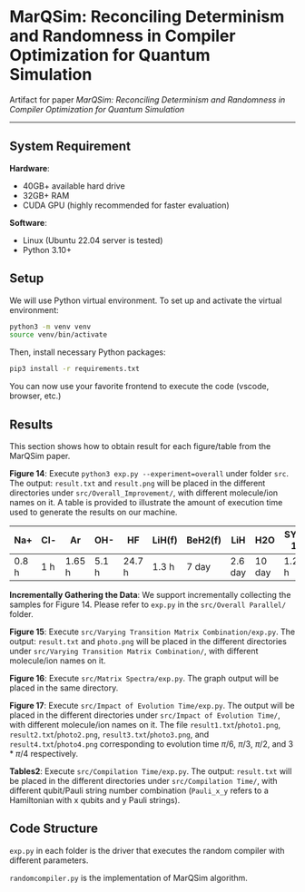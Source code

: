 # MarQSim: Reconciling Determinism and Randomness in Compiler Optimization for Quantum Simulation

Artifact for paper _MarQSim: Reconciling Determinism and Randomness in Compiler Optimization for Quantum Simulation_

---

## System Requirement

**Hardware**:

* 40GB+ available hard drive
* 32GB+ RAM
* CUDA GPU (highly recommended for faster evaluation)

**Software**:

* Linux (Ubuntu 22.04 server is tested)
* Python 3.10+

## Setup

We will use Python virtual environment. To set up and activate the virtual environment:

```bash
python3 -m venv venv
source venv/bin/activate
```

Then, install necessary Python packages:

```bash
pip3 install -r requirements.txt
```

You can now use your favorite frontend to execute the code (vscode, browser, etc.)

## Results

This section shows how to obtain result for each figure/table from the MarQSim paper.

**Figure 14**: Execute `python3 exp.py --experiment=overall` under folder `src`. The output: `result.txt` and `result.png` will be placed in the different directories under `src/Overall_Improvement/`, with different molecule/ion names on it. A table is provided to illustrate the amount of execution time used to generate the results on our machine.

| Na+   | Cl-   | Ar    | OH-   | HF    | LiH(f) | BeH2(f) | LiH    | H2O    | SYK 1 | SYK 2 | BeH2   |
|-------|-------|-------|-------|-------|--------|---------|--------|--------|-------|-------|--------|
| 0.8 h | 1 h   | 1.65 h | 5.1 h | 24.7 h | 1.3 h  | 7 day  | 2.6 day | 10 day | 1.24  h | 3.44 h | 3.5 day |

**Incrementally Gathering the Data**: We support incrementally collecting the samples for Figure 14. Please refer to `exp.py` in the `src/Overall Parallel/` folder.

**Figure 15**: Execute `src/Varying Transition Matrix Combination/exp.py`. The output: `result.txt` and `photo.png` will be placed in the different directories under `src/Varying Transition Matrix Combination/`, with different molecule/ion names on it.

**Figure 16**: Execute `src/Matrix Spectra/exp.py`. The graph output will be placed in the same directory.

**Figure 17**: Execute `src/Impact of Evolution Time/exp.py`. The output will be placed in the different directories under `src/Impact of Evolution Time/`, with different molecule/ion names on it. The file `result1.txt`/`photo1.png`, `result2.txt`/`photo2.png`, `result3.txt`/`photo3.png`, and `result4.txt`/`photo4.png` corresponding to evolution time $\pi/6$, $\pi/3$, $\pi/2$, and $3*\pi/4$ respectively.


**Tables2**: Execute `src/Compilation Time/exp.py`. The output: `result.txt` will be placed in the different directories under `src/Compilation Time/`, with different qubit/Pauli string number combination (`Pauli_x_y` refers to a Hamiltonian with x qubits and y Pauli strings).

## Code Structure

`exp.py` in each folder is the driver that executes the random compiler with different parameters.

`randomcompiler.py` is the implementation of MarQSim algorithm.
